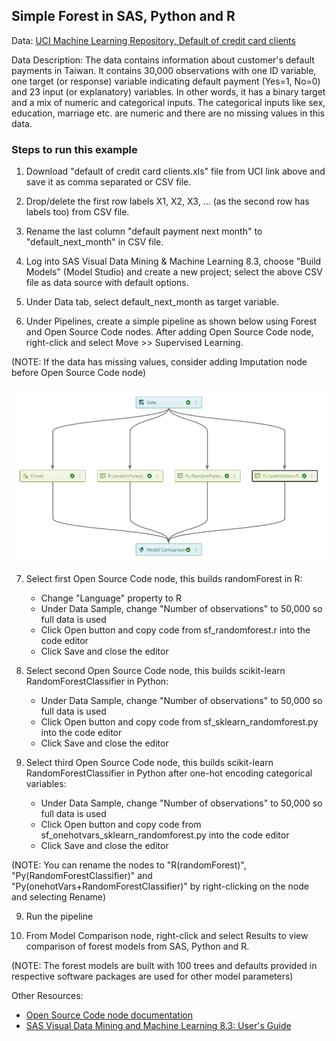 ## Simple Forest in SAS, Python and R

Data: [UCI Machine Learning Repository, Default of credit card clients](https://archive.ics.uci.edu/ml/datasets/default+of+credit+card+clients#)

Data Description: The data contains information about customer's default payments in Taiwan. It contains 30,000 observations with one ID variable, one target (or response) variable indicating default payment (Yes=1, No=0) and 23 input (or explanatory) variables. In other words, it has a binary target and a mix of numeric and categorical inputs. The categorical inputs like sex, education, marriage etc. are numeric and there are no missing values in this data.

### Steps to run this example
1. Download "default of credit card clients.xls" file from UCI link above and save it as comma separated or CSV file.

2. Drop/delete the first row labels X1, X2, X3, ... (as the second row has labels too) from CSV file.

3. Rename the last column "default payment next month" to "default_next_month" in CSV file.

4. Log into SAS Visual Data Mining & Machine Learning 8.3, choose "Build Models" (Model Studio) and create a new project; select the above CSV file as data source with default options.

5. Under Data tab, select default_next_month as target variable.

6. Under Pipelines, create a simple pipeline as shown below using Forest and Open Source Code nodes. After adding Open Source Code node, right-click and select Move >> Supervised Learning.

(NOTE: If the data has missing values, consider adding Imputation node before Open Source Code node)

![Simple Forest](sf_pipeline.png)

7. Select first Open Source Code node, this builds randomForest in R:
   - Change "Language" property to R
   - Under Data Sample, change "Number of observations" to 50,000 so full data is used
   - Click Open button and copy code from sf_randomforest.r into the code editor
   - Click Save and close the editor

8. Select second Open Source Code node, this builds scikit-learn RandomForestClassifier in Python:
   - Under Data Sample, change "Number of observations" to 50,000 so full data is used
   - Click Open button and copy code from sf_sklearn_randomforest.py into the code editor
   - Click Save and close the editor
   
9. Select third Open Source Code node, this builds scikit-learn RandomForestClassifier in Python after one-hot encoding categorical variables:
   - Under Data Sample, change "Number of observations" to 50,000 so full data is used
   - Click Open button and copy code from sf_onehotvars_sklearn_randomforest.py into the code editor
   - Click Save and close the editor   
   
(NOTE: You can rename the nodes to "R(randomForest)", "Py(RandomForestClassifier)" and "Py(onehotVars+RandomForestClassifier)" by right-clicking on the node and selecting Rename)

9. Run the pipeline 

10. From Model Comparison node, right-click and select Results to view comparison of forest models from SAS, Python and R.

(NOTE: The forest models are built with 100 trees and defaults provided in respective software packages are used for other model parameters)

Other Resources:
- [Open Source Code node documentation](https://go.documentation.sas.com/?cdcId=vdmmlcdc&cdcVersion=8.3&docsetId=vdmmlref&docsetTarget=n0gn2o41lgv4exn17lngd558jcso.htm&locale=en)
- [SAS Visual Data Mining and Machine Learning 8.3: User's Guide](https://go.documentation.sas.com/?cdcId=vdmmlcdc&cdcVersion=8.3&docsetId=vdmmlug&docsetTarget=titlepage.htm&locale=en)